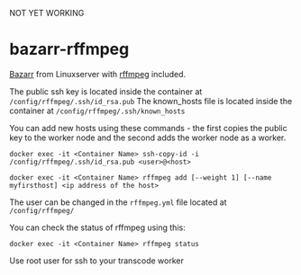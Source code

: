 NOT YET WORKING
# bazarr-rffmpeg
[Bazarr](https://hub.docker.com/r/linuxserver/bazarr) from Linuxserver with [rffmpeg](https://github.com/joshuaboniface/rffmpeg) included.

The public ssh key is located inside the container at `/config/rffmpeg/.ssh/id_rsa.pub`
The known_hosts file is located inside the container at `/config/rffmpeg/.ssh/known_hosts`

You can add new hosts using these commands - the first copies the public key to the worker node and the second adds the worker node as a worker.

```
docker exec -it <Container Name> ssh-copy-id -i /config/rffmpeg/.ssh/id_rsa.pub <user>@<host>

docker exec -it <Container Name> rffmpeg add [--weight 1] [--name myfirsthost] <ip address of the host>
```

The user can be changed in the `rffmpeg.yml` file located at `/config/rffmpeg/`


You can check the status of rffmpeg using this:

```
docker exec -it <Container Name> rffmpeg status
```

Use root user for ssh to your transcode worker
